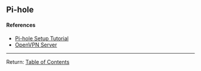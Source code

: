## Pi-hole

#### References

- [Pi-hole Setup Tutorial](https://linustechtips.com/main/topic/1094810-pi-hole-setup-tutorial/)
- [OpenVPN Server](https://docs.pi-hole.net/guides/vpn/setup-openvpn-server/)

<hr>

Return: [Table of Contents](./README.MD#TOC)
